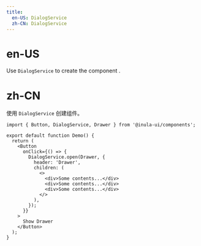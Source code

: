 ```yaml
---
title:
  en-US: DialogService
  zh-CN: DialogService
---
```


# en-US

Use `DialogService` to create the component .

# zh-CN

使用 `DialogService` 创建组件。

```tsx
import { Button, DialogService, Drawer } from '@inula-ui/components';

export default function Demo() {
  return (
    <Button
      onClick={() => {
        DialogService.open(Drawer, {
          header: 'Drawer',
          children: (
            <>
              <div>Some contents...</div>
              <div>Some contents...</div>
              <div>Some contents...</div>
            </>
          ),
        });
      }}
    >
      Show Drawer
    </Button>
  );
}
```
